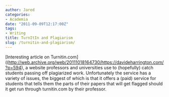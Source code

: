 ```yaml
---
author: Jared
categories:
- Academia
date: "2011-09-09T12:17:00Z"
tags:
- Writing
title: TurnItIn and Plagiarism
slug: /turnitin-and-plagiarism/
---
```


[Interesting article on Turnitin.com]((http://web.archive.org/web/20111018164730/https://davideharrington.com/?p=594), a website professors and universities use to (hopefully) catch students passing off plagiarized work. Unfortunately the service has a variety of issues, the biggest of which is that it offers a (paid) service for students that tells them the parts of their papers that will get flagged should it get run through turnitin.com by their professor.